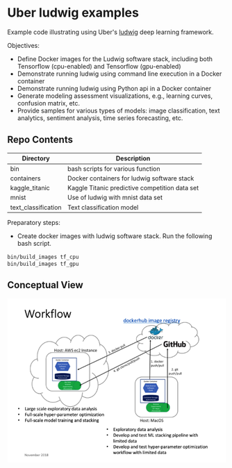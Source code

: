 # Uber ludwig examples

Example code illustrating using Uber's [ludwig](https://uber.github.io/ludwig/) deep learning framework.

Objectives:
* Define Docker images for the Ludwig software stack, including both Tensorflow (cpu-enabled) and Tensorflow (gpu-enabled)
* Demonstrate running ludwig using command line execution in a Docker container
* Demonstrate running ludwig using Python api in a Docker container
* Generate modeling assessment visualizations, e.g., learning curves, confusion matrix, etc.
* Provide samples for various types of models:  image classification, text analytics, sentiment analysis, time series forecasting, etc.

## Repo Contents
|Directory|Description|
|---------|-----------|
|bin|bash scripts for various function|
|containers|Docker containers for ludwig software stack|
|kaggle_titanic|Kaggle Titanic predictive competition data set|
|mnist|Use of ludwig with mnist data set|
|text_classification|Text classification model|

Preparatory steps:

* Create docker images with ludwig software stack.  Run the following bash script.
```
bin/build_images tf_cpu
bin/build_images tf_gpu
```

## Conceptual View
![](images/docker_containers.png)
